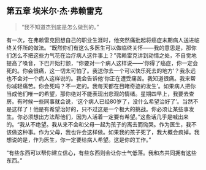 ## 第五章 埃米尔·杰·弗赖雷克

> “我不知道杰到底是怎么做到的。”

有一次，在弗赖雷克回想自己的职业生涯时，他突然痛批起将癌症末期病人送进临终关怀所的做法。“既然你们有这么多医生可以做临终关怀——我的意思是，那你们怎么不把这些力气花在治疗病人这件事上？”弗赖雷克讲到动情之处，不自觉地提高了嗓音，下巴开始打颤，“你要对一个病人这样说——‘你得了癌症，你一定会死的。你会很痛，这一切太可怕了。我送你去一个可以快乐死去的地方’？我永远也不会对一个病人这样说的。我会告诉他‘你正在遭受痛苦。我知道很痛。我来帮你减轻痛苦。你会死吗？不一定的。我每天都在目睹奇迹的发生’。如果病人把你当成他们唯一的希望，那你绝对不能表现出悲观的情绪。星期四早上，我要去查房。有时候一些同事就会说，‘这个病人已经80岁了，没什么希望治好了’。当然不是这样了！他是有希望治好的，只不过这是一个极大的挑战。你必须让某些事发生。你必须想出方法帮他们，因为人活着一定要有希望。”这些话几乎是喊出来的。“我从不绝望。我从来不会和父母一起为孩子的离去而恸哭。作为医生，我不该做这种事。作为父母，我也许会这样做。如果我的孩子死了，我大概会疯掉。我想说的是，作为医生，你一定要给病人希望。这是你的工作。”

“有些东西可以帮你建立信心，有些东西则会让你士气低落。我和杰共同拥有这些东西。”